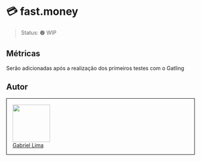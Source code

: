 # 💳 fast.money

> Status: 🟠 WIP

## Métricas

Serão adicionadas após a realização dos primeiros testes com o Gatling

## Autor

<div style="border: 1px solid #000;padding:16px" width="200px">
    <img width="100px" src="https://github.com/gabrielSantosLima.png"/> <br>
    <a href="https://github.com/gabrielSantosLima">Gabriel Lima</a>
</div>
